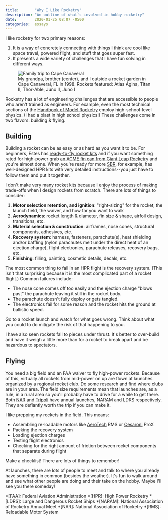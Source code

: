```yaml
---
title:       "Why I Like Rocketry"
description: "An outline of what's involved in hobby rocketry"
date:        2020-01-25 08:07 -0500
categories:  essays
---
```


I like rocketry for two primary reasons:

1. It is a way of concretely connecting with things I think are cool like space travel, powered flight, and stuff that goes super fast.
2. It presents a wide variety of challenges that I have fun solving in different ways.

<figure class="r4x3">
  <div class="placeholder"></div>
  <img loading="lazy" src="{{ "/assets/photos/1998-Cape-Canaveral-with-grandpa.jpg" | absolute_url }}" alt="Family trip to Cape Canaveral" />
  <figcaption>My grandpa, brother (center), and I outside a rocket garden in Cape Canaveral, FL in 1998. Rockets featured: Atlas Agina, Titan II, Thor-Able, Juno II, Juno I</figcaption>
</figure>

Rocketry has a lot of engineering challenges that are accessible to people who aren't trained as engineers.
For example, even the most technical sections of the [Handbook of Model Rocketry][1] employ high-school-level physics.
(I had a blast in high school physics!)
These challenges come in two flavors: building & flying.

## Building

Building a rocket can be as easy or as hard as you want it to be.
For beginners, Estes has [ready-to-fly rocket kits][2] and if you want something rated for high-power grab [an ACME fin can from Giant Leap Rocketry][3] and you're almost done.
When you're ready for more [SBR][4], for example, has well-designed HPR kits with very detailed instructions--you just have to follow them and put it together.

I don't make very many rocket kits because I enjoy the process of making trade-offs when I design rockets from scratch.
There are lots of things to consider:

 1. **Motor selection retention, and ignition**: "right-sizing" for the rocket, the launch field, the waiver, and how far you want to walk
 2. **Aerodynamics**: rocket length & diameter, fin size & shape, airfoil design, transitions, etc.
 3. **Material selection & construction**: airframes, nose cones, structural components, adhesives, etc.
 4. **Recovery system**: harness, fasteners, parachute(s), heat shielding and/or baffling (nylon parachutes melt under the direct heat of an ejection charge), flight electronics, parachute releases, recovery bags, etc.
 5. **Finishing**: filling, painting, cosmetic details, decals, etc.

The most common thing to fail in an HPR flight is the recovery system.
(This isn't that surprising because it is the most complicated part of a rocket flight.)
Common failures include:

- The nose cone comes off too easily and the ejection charge "blows past" the parachute leaving it still in the rocket body.
- The parachute doesn't fully deploy or gets tangled.
- The electronics fail for some reason and the rocket hits the ground at ballistic speed.

Go to a rocket launch and watch for what goes wrong.
Think about what you could to do mitigate the risk of that happening to you.

I have also seen rockets fall to pieces under thrust.
It's better to over-build and have it weigh a little more than for a rocket to break apart and be hazardous to spectators.

## Flying

You need a big field and an FAA waiver to fly high-power rockets.
Because of this, virtually all rockets from mid-power on up are flown at launches organized by a regional rocket club.
Do some research and find where clubs are in your area.
The field size requirements mean that launches are, as a rule, in a rural area so you'll probably have to drive for a while to get there.
Both [NAR][5] and [Tripoli][6] have annual launches, NARAM and LDRS respectively.
They are defiantly worth the trip if you can make it.

I like prepping my rockets in the field.
This means:

- Assembling re-loadable motors like [AeroTech][7] RMS or [Cesaroni][8] ProX
- Packing the recovery system
- Loading ejection charges
- Testing flight electronics
- Checking for the right amount of friction between rocket components that separate during flight

Make a checklist!
There are lots of things to remember!

At launches, there are lots of people to meet and talk to where you already have something in common (besides the weather).
It's fun to walk around and see what other people are doing and their take on the hobby.
Maybe I'll see you there someday!

*[FAA]: Federal Aviation Administration
*[HPR]: High Power Rocketry
*[LDRS]: Large and Dangerous Rocket Ships
*[NARAM]: National Association of Rocketry Annual Meet
*[NAR]: National Association of Rocketry
*[RMS]: Reloadable Motor System

[1]: https://www.amazon.com/Handbook-Model-Rocketry-7th-Official/dp/0471472425
[2]: https://estesrockets.com/product-category/rockets/beginner/
[3]: https://giantleaprocketry.com/products/components_fins.aspx#Acme_Fin_Cans
[4]: http://www.fusionrocket.biz/
[5]: https://www.nar.org/
[6]: http://www.tripoli.org/
[7]: http://www.aerotech-rocketry.com/
[8]: http://www.pro38.com/

